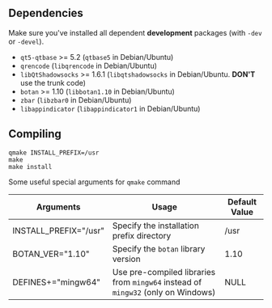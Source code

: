 ## Dependencies

Make sure you've installed all dependent **development** packages (with `-dev` or `-devel`).

- `qt5-qtbase` >= 5.2 (`qtbase5` in Debian/Ubuntu)
- `qrencode` (`libqrencode` in Debian/Ubuntu)
- `libQtShadowsocks` >= 1.6.1 (`libqtshadowsocks` in Debian/Ubuntu. **DON'T** use the trunk code)
- `botan` >= 1.10 (`libbotan1.10` in Debian/Ubuntu)
- `zbar` (`libzbar0` in Debian/Ubuntu)
- `libappindicator` (`libappindicator1` in Debian/Ubuntu)

## Compiling

```
qmake INSTALL_PREFIX=/usr
make
make install
```

Some useful special arguments for `qmake` command

|Arguments|Usage|Default Value|
|---------|------|-------|
|INSTALL_PREFIX="/usr"|Specify the installation prefix directory|/usr|
|BOTAN_VER="1.10"|Specify the `botan` library version|1.10|
|DEFINES+="mingw64"|Use pre-compiled libraries from `mingw64` instead of `mingw32` (only on Windows)|NULL|

